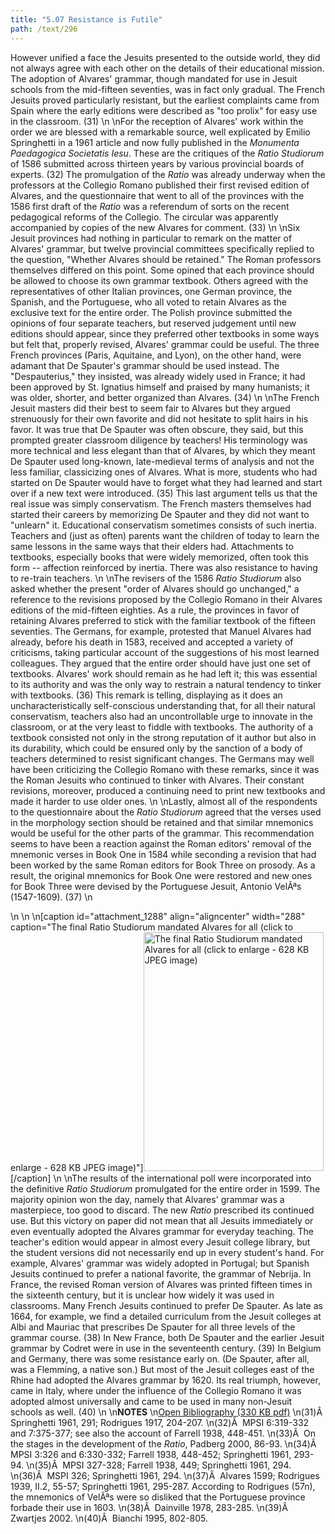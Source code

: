 ```yaml
---
title: "5.07 Resistance is Futile"
path: /text/296
---
```

However unified a face the Jesuits presented to the outside world, they did not always agree with each other on the details of their educational mission. The adoption of Alvares' grammar, though mandated for use in Jesuit schools from the mid-fifteen seventies, was in fact only gradual. The French Jesuits proved particularly resistant, but the earliest complaints came from Spain where the early editions were described as "too prolix" for easy use in the classroom. (31)\n\nFor the reception of Alvares' work within the order we are blessed with a remarkable source, well explicated by Emilio Springhetti in a 1961 article and now fully published in the <em>Monumenta Paedagogica Societatis Iesu</em>. These are the critiques of the <em>Ratio Studiorum</em> of 1586 submitted across thirteen years by various provincial boards of experts. (32) The promulgation of the <em>Ratio</em> was already underway when the professors at the Collegio Romano published their first revised edition of Alvares, and the questionnaire that went to all of the provinces with the 1586 first draft of the <em>Ratio</em> was a referendum of sorts on the recent pedagogical reforms of the Collegio. The circular was apparently accompanied by copies of the new Alvares for comment. (33)\n\nSix Jesuit provinces had nothing in particular to remark on the matter of Alvares' grammar, but twelve provincial committees specifically replied to the question, "Whether Alvares should be retained." The Roman professors themselves differed on this point. Some opined that each province should be allowed to choose its own grammar textbook. Others agreed with the representatives of other Italian provinces, one German province, the Spanish, and the Portuguese, who all voted to retain Alvares as the exclusive text for the entire order. The Polish province submitted the opinions of four separate teachers, but reserved judgement until new editions should appear, since they preferred other textbooks in some ways but felt that, properly revised, Alvares' grammar could be useful. The three French provinces (Paris, Aquitaine, and Lyon), on the other hand, were adamant that De Spauter's grammar should be used instead. The "Despauterius," they insisted, was already widely used in France; it had been approved by St. Ignatius himself and praised by many humanists; it was older, shorter, and better organized than Alvares. (34)\n\nThe French Jesuit masters did their best to seem fair to Alvares but they argued strenuously for their own favorite and did not hesitate to split hairs in his favor. It was true that De Spauter was often obscure, they said, but this prompted greater classroom diligence by teachers! His terminology was more technical and less elegant than that of Alvares, by which they meant De Spauter used long-known, late-medieval terms of analysis and not the less familiar, classicizing ones of Alvares. What is more, students who had started on De Spauter would have to forget what they had learned and start over if a new text were introduced. (35) This last argument tells us that the real issue was simply conservatism. The French masters themselves had started their careers by memorizing De Spauter and they did not want to "unlearn" it. Educational conservatism sometimes consists of such inertia. Teachers and (just as often) parents want the children of today to learn the same lessons in the same ways that their elders had. Attachments to textbooks, especially books that were widely memorized, often took this form -- affection reinforced by inertia. There was also resistance to having to re-train teachers.\n\nThe revisers of the 1586 <em>Ratio Studiorum</em> also asked whether the present "order of Alvares should go unchanged," a reference to the revisions proposed by the Collegio Romano in their Alvares editions of the mid-fifteen eighties. As a rule, the provinces in favor of retaining Alvares preferred to stick with the familiar textbook of the fifteen seventies. The Germans, for example, protested that Manuel Alvares had already, before his death in 1583, received and accepted a variety of criticisms, taking particular account of the suggestions of his most learned colleagues. They argued that the entire order should have just one set of textbooks. Alvares' work should remain as he had left it; this was essential to its authority and was the only way to restrain a natural tendency to tinker with textbooks. (36) This remark is telling, displaying as it does an uncharacteristically self-conscious understanding that, for all their natural conservatism, teachers also had an uncontrollable urge to innovate in the classroom, or at the very least to fiddle with textbooks. The authority of a textbook consisted not only in the strong reputation of it author but also in its durability, which could be ensured only by the sanction of a body of teachers determined to resist significant changes. The Germans may well have been criticizing the Collegio Romano with these remarks, since it was the Roman Jesuits who continued to tinker with Alvares. Their constant revisions, moreover, produced a continuing need to print new textbooks and made it harder to use older ones.\n\nLastly, almost all of the respondents to the questionnaire about the <em>Ratio Studiorum</em> agreed that the verses used in the morphology section should be retained and that similar mnemonics would be useful for the other parts of the grammar. This recommendation seems to have been a reaction against the Roman editors' removal of the mnemonic verses in Book One in 1584 while seconding a revision that had been worked by the same Roman editors for Book Three on prosody. As a result, the original mnemonics for Book One were restored and new ones for Book Three were devised by the Portuguese Jesuit, Antonio VelÃªs (1547-1609). (37)\n<p style="text-align: center;"></p>\n\n\n[caption id="attachment_1288" align="aligncenter" width="288" caption="The final Ratio Studiorum mandated Alvares for all (click to enlarge - 628 KB JPEG image)"]<a rel="pop-up" href="http://www.humanismforsale.org/text/images_full/5.00_Chapter_Five/HFS_094.01.jpg"><img class="size-full wp-image-1288 " title="HFS_094.01-thumb" src="http://www.humanismforsale.org/text/wp-content/uploads/2008/09/HFS_094.01-thumb.jpg" alt="The final Ratio Studiorum mandated Alvares for all (click to enlarge - 628 KB JPEG image)" width="288" height="382" /></a>[/caption]\n\nThe results of the international poll were incorporated into the definitive <em>Ratio Studiorum</em> promulgated for the entire order in 1599. The majority opinion won the day, namely that Alvares' grammar was a masterpiece, too good to discard. The new <em>Ratio</em> prescribed its continued use. But this victory on paper did not mean that all Jesuits immediately or even eventually adopted the Alvares grammar for everyday teaching. The teacher's edition would appear in almost every Jesuit college library, but the student versions did not necessarily end up in every student's hand. For example, Alvares' grammar was widely adopted in Portugal; but Spanish Jesuits continued to prefer a national favorite, the grammar of Nebrija. In France, the revised Roman version of Alvares was printed fifteen times in the sixteenth century, but it is unclear how widely it was used in classrooms. Many French Jesuits continued to prefer De Spauter. As late as 1664, for example, we find a detailed curriculum from the Jesuit colleges at Albi and Mauriac that prescribes De Spauter for all three levels of the grammar course. (38) In New France, both De Spauter and the earlier Jesuit grammar by Codret were in use in the seventeenth century. (39) In Belgium and Germany, there was some resistance early on. (De Spauter, after all, was a Flemming, a native son.) But most of the Jesuit colleges east of the Rhine had adopted the Alvares grammar by 1620. Its real triumph, however, came in Italy, where under the influence of the Collegio Romano it was adopted almost universally and came to be used in many non-Jesuit schools as well. (40)\n\n<strong>NOTES</strong>\n<a href="http://www.humanismforsale.org/bibliography.pdf" target="new">Open Bibliography (330 KB pdf)</a>\n(31)Â  Springhetti 1961, 291; Rodrigues 1917, 204-207.\n(32)Â  MPSI 6:319-332 and 7:375-377; see also the account of Farrell 1938, 448-451.\n(33)Â  On the stages in the development of the <em>Ratio</em>, Padberg 2000, 86-93.\n(34)Â  MPSI 3:326 and 6:330-332; Farrell 1938, 448-452; Springhetti 1961, 293-94.\n(35)Â  MPSI 327-328; Farrell 1938, 449; Springhetti 1961, 294.\n(36)Â  MSPI 326; Springhetti 1961, 294.\n(37)Â  Alvares 1599; Rodrigues 1939, II.2, 55-57; Springhetti 1961, 295-287. According to Rodrigues (57n), the mnemonics of VelÃªs were so disliked that the Portuguese province forbade their use in 1603.\n(38)Â  Dainville 1978, 283-285.\n(39)Â  Zwartjes 2002.\n(40)Â  Bianchi 1995, 802-805.
